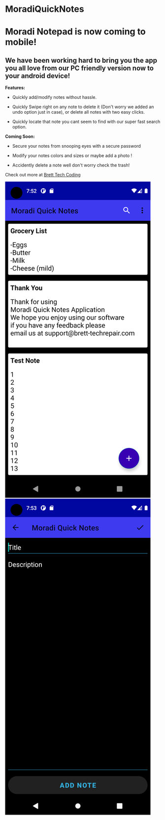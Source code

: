 # MoradiQuickNotes

# **Moradi Notepad is now coming to mobile!** 

## We have been working hard to bring you the app you all love from our PC friendly version now to your android device! 

**Features:**

- Quickly add/modify notes without hassle.

- Quickly Swipe right on any note to delete it (Don't worry we added an undo option just in case), or delete all notes with two easy clicks.

- Quickly locate that note you cant seem to find with our super fast search option. 

**Coming Soon:**

- Secure your notes from snooping eyes with a secure password

- Modify your notes colors and sizes or maybe add a photo !

- Accidently delete a note well don't worry check the trash!

Check out more at [Brett Tech Coding](https://www.bretttechcoding.com/Projects/quicknotes)

![Tool Screenshots](https://github.com/Brett-Tech-Networking/MoradiQuickNotes/blob/main/Screenshot_1637110354.png)
![Tool Screenshots](https://github.com/Brett-Tech-Networking/MoradiQuickNotes/blob/main/Screenshot_1637110384.png)
